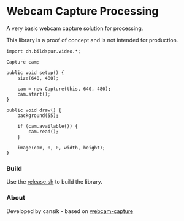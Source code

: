 # Webcam Capture Processing
A very basic webcam capture solution for processing.

This library is a proof of concept and is not intended for production.

```processing
import ch.bildspur.video.*;

Capture cam;

public void setup() {
    size(640, 480);

    cam = new Capture(this, 640, 480);
    cam.start();
}

public void draw() {
    background(55);

    if (cam.available()) {
        cam.read();
    }

    image(cam, 0, 0, width, height);
}
```

### Build
Use the [release.sh](release.sh) to build the library.

### About
Developed by cansik - based on [webcam-capture](https://github.com/sarxos/webcam-capture)